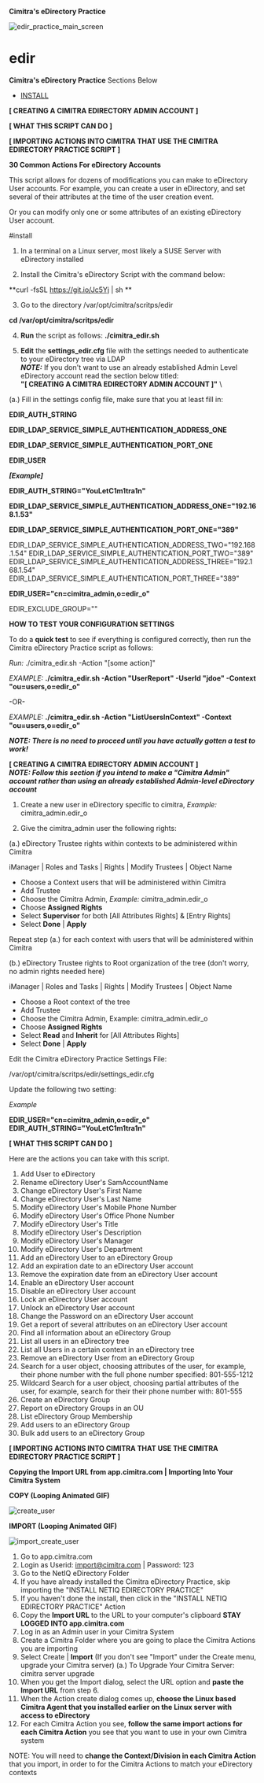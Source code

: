 **Cimitra's eDirectory Practice**

![edir_practice_main_screen](https://user-images.githubusercontent.com/55113746/123368617-5c1a1f00-d539-11eb-842e-4010b50c7bc3.JPG)
# edir
**Cimitra's eDirectory Practice**
Sections Below

- [INSTALL](#install)

**[ CREATING A CIMITRA EDIRECTORY ADMIN ACCOUNT ]**

**[ WHAT THIS SCRIPT CAN DO ]**

**[ IMPORTING ACTIONS INTO CIMITRA THAT USE THE CIMITRA EDIRECTORY PRACTICE SCRIPT ]**


**30 Common Actions For eDirectory Accounts**

This script allows for dozens of modifications you can make to eDirectory User accounts. For example, you can create a user in eDirectory, and set several of their attributes at the time of the user creation event.

Or you can modify only one or some attributes of an existing eDirectory User account.

#install

1. In a terminal on a Linux server, most likely a SUSE Server with eDirectory installed

2. Install the Cimitra's eDirectory Script with the command below:

**curl -fsSL https://git.io/Jc5Yj | sh **

3. Go to the directory /var/opt/cimitra/scritps/edir

**cd /var/opt/cimitra/scritps/edir**

4. **Run** the script as follows: **./cimitra_edir.sh**

5. **Edit** the **settings_edir.cfg** file with the settings needed to authenticate to your eDirectory tree via LDAP
\
***NOTE:*** If you don't want to use an already established Admin Level eDirectory account read the section below titled:  
**"[ CREATING A CIMITRA EDIRECTORY ADMIN ACCOUNT ]"**
\

(a.) Fill in the settings config file, make sure that you at least fill in:

**EDIR_AUTH_STRING**

**EDIR_LDAP_SERVICE_SIMPLE_AUTHENTICATION_ADDRESS_ONE** 

**EDIR_LDAP_SERVICE_SIMPLE_AUTHENTICATION_PORT_ONE**

**EDIR_USER**

***[Example]***

**EDIR_AUTH_STRING="YouLetC1m1tra1n"**

**EDIR_LDAP_SERVICE_SIMPLE_AUTHENTICATION_ADDRESS_ONE="192.168.1.53"**

**EDIR_LDAP_SERVICE_SIMPLE_AUTHENTICATION_PORT_ONE="389"**

EDIR_LDAP_SERVICE_SIMPLE_AUTHENTICATION_ADDRESS_TWO="192.168.1.54"
EDIR_LDAP_SERVICE_SIMPLE_AUTHENTICATION_PORT_TWO="389"
EDIR_LDAP_SERVICE_SIMPLE_AUTHENTICATION_ADDRESS_THREE="192.168.1.54"
EDIR_LDAP_SERVICE_SIMPLE_AUTHENTICATION_PORT_THREE="389"

**EDIR_USER="cn=cimitra_admin,o=edir_o"**

EDIR_EXCLUDE_GROUP=""

**HOW TO TEST YOUR CONFIGURATION SETTINGS**

To do a **quick test** to see if everything is configured correctly, then run the Cimitra eDirectory Practice script as follows: 

*Run:* ./cimitra_edir.sh -Action "[some action]"
  
*EXAMPLE:*  **./cimitra_edir.sh -Action "UserReport" -UserId "jdoe" -Context "ou=users,o=edir_o"**

-OR-

*EXAMPLE:*  **./cimitra_edir.sh -Action "ListUsersInContext" -Context "ou=users,o=edir_o"**

***NOTE: There is no need to proceed until you have actually gotten a test to work!***
  
**[ CREATING A CIMITRA EDIRECTORY ADMIN ACCOUNT ]**
\
***NOTE: Follow this section if you intend to make a "Cimitra Admin" account rather than using an already established Admin-level eDirectory account***

1. Create a new user in eDirectory specific to cimitra, *Example:* cimitra_admin.edir_o

2. Give the cimitra_admin user the following rights: 

(a.) eDirectory Trustee rights within contexts to be administered within Cimitra

iManager | Roles and Tasks | Rights | Modify Trustees | Object Name 

- Choose a Context users that will be administered within Cimitra
- Add Trustee
- Choose the Cimitra Admin, *Example:* cimitra_admin.edir_o
- Choose **Assigned Rights**
- Select **Supervisor** for both [All Attributes Rights] & [Entry Rights]
- Select **Done** | **Apply**

Repeat step (a.) for each context with users that will be administered within Cimitra

(b.) eDirectory Trustee rights to Root organization of the tree (don't worry, no admin rights needed here)

iManager | Roles and Tasks | Rights | Modify Trustees | Object Name 

- Choose a Root context of the tree
- Add Trustee
- Choose the Cimitra Admin, Example: cimitra_admin.edir_o
- Choose **Assigned Rights**
- Select **Read** and **Inherit** for [All Attributes Rights] 
- Select **Done** | **Apply**

Edit the Cimitra eDirectory Practice Settings File: 

/var/opt/cimitra/scritps/edir/settings_edir.cfg

Update the following two setting: 

*Example*

**EDIR_USER="cn=cimitra_admin,o=edir_o"**
**EDIR_AUTH_STRING="YouLetC1m1tra1n"**


**[ WHAT THIS SCRIPT CAN DO ]**

Here are the actions you can take with this script.

1. Add User to eDirectory
2. Rename eDirectory User's SamAccountName
3. Change eDirectory User's First Name
4. Change eDirectory User's Last Name
5. Modify eDirectory User's Mobile Phone Number
6. Modify eDirectory User's Office Phone Number
7. Modify eDirectory User's Title
8. Modify eDirectory User's Description
9. Modify eDirectory User's Manager
10. Modify eDirectory User's Department
11. Add an eDirectory User to an eDirectory Group
12. Add an expiration date to an eDirectory User account
13. Remove the expiration date from an eDirectory User account
14. Enable an eDirectory User account
15. Disable an eDirectory User account
16. Lock an eDirectory User account
17. Unlock an eDirectory User account
18. Change the Password on an eDirectory User account
19. Get a report of several attributes on an eDirectory User account
20. Find all information about an eDirectory Group
21. List all users in an eDirectory tree
22. List all Users in a certain context in an eDirectory tree
23. Remove an eDirectory User from an eDirectory Group
24. Search for a user object, choosing attributes of the user, for example, their phone number with the full phone number specified: 801-555-1212
25. Wildcard Search for a user object, choosing partial attributes of the user, for example, search for their their phone number with: 801-555
26. Create an eDirectory Group
27. Report on eDirectory Groups in an OU
28. List eDirectory Group Membership
29. Add users to an eDirectory Group
30. Bulk add users to an eDirectory Group
 
 
 **[ IMPORTING ACTIONS INTO CIMITRA THAT USE THE CIMITRA EDIRECTORY PRACTICE SCRIPT ]**
 
 **Copying the Import URL from app.cimitra.com | Importing Into Your Cimitra System**
 
 **COPY (Looping Animated GIF)**
 
![create_user](https://user-images.githubusercontent.com/55113746/123368943-fa0de980-d539-11eb-9ab5-0dd05d11d6da.gif)
 
 **IMPORT (Looping Animated GIF)**
 
![import_create_user](https://user-images.githubusercontent.com/55113746/123369537-2bd38000-d53b-11eb-8fb3-248cda30fd2b.gif)
 1. Go to app.cimitra.com
 2. Login as Userid: import@cimitra.com | Password: 123
 3. Go to the NetIQ eDirectory Folder
 4. If you have already installed the Cimitra eDirectory Practice, skip importing the "INSTALL NETIQ EDIRECTORY PRACTICE"
 5. If you haven't done the install, then click in the "INSTALL NETIQ EDIRECTORY PRACTICE" Action
 6. Copy the **Import URL** to the URL to your computer's clipboard **STAY LOGGED INTO app.cimitra.com**
 7. Log in as an Admin user in your Cimitra System
 8. Create a Cimitra Folder where you are going to place the Cimitra Actions you are importing
 9. Select Create | **Import** (If you don't see "Import" under the Create menu, upgrade your Cimitra server)
    (a.) To Upgrade Your Cimitra Server: cimitra server upgrade
 10. When you get the Import dialog, select the URL option and **paste the Import URL** from step 6.
 11. When the Action create dialog comes up, **choose the Linux based Cimitra Agent that you installed earlier on the Linux server with access to eDirectory**
 12. For each Cimitra Action you see, **follow the same import actions for each Cimitra Action** you see that you want to use in your own Cimitra system
 
 NOTE: You will need to **change the Context/Division in each Cimitra Action** that you import, in order to for the Cimitra Actions to match your eDirectory contexts

